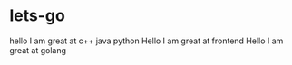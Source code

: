 # lets-go
hello I am great at c++ java python
Hello I am great at frontend
Hello I am great at golang
